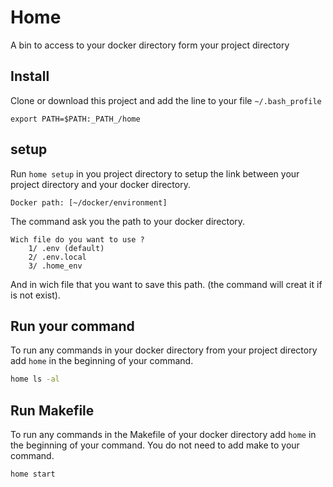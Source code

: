 # Home
A bin to access to your docker directory form your project directory

## Install
Clone or download this project and add the line to your file `~/.bash_profile`
```
export PATH=$PATH:_PATH_/home
```

## setup
Run `home setup` in you project directory to setup the link between your project directory and your docker directory.
```
Docker path: [~/docker/environment] 
```
The command ask you the path to your docker directory.
```
Wich file do you want to use ?
    1/ .env (default)
    2/ .env.local
    3/ .home_env
```
And in wich file that you want to save this path. (the command will creat it if is not exist).

## Run your command
To run any commands in your docker directory from your project directory add `home` in the beginning of your command.
```bash
home ls -al
```

## Run Makefile
To run any commands in the Makefile of your docker directory add `home` in the beginning of your command. You do not need to add make to your command.
```bash
home start
```
